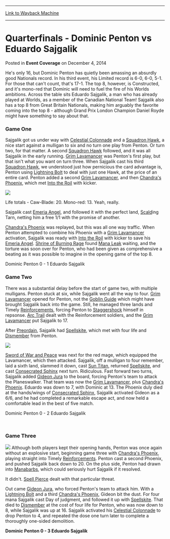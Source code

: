
---
[Link to Wayback Machine](https://web.archive.org/web/20220527131155/https://magic.wizards.com/en/articles/archive/event-coverage/quarterfinals-dominic-penton-vs-eduardo-sajgalik-2014-12-04)

[_metadata_:description]:- "He's only 16, but Dominic Penton has quietly been amassing an absurdly good Nationals record. In his third event, his Limited record is 6-0, 6-0, 5-1. For those that can't count, that's 17-1. The top 8, however, is Constructed, and it's mono-red that Dominic will need to fuel the fire of his Worlds ambitions. Across the table sits Eduardo Sajgalik, a man who has already played"
[_metadata_:generator]:- "Drupal 7 (http://drupal.org)"
[_metadata_:node]:- "315640"
[_metadata_:publish_date]:- "2014-12-04"
[_metadata_:source]:- "div-main-content"
[_metadata_:title]:- "Quarterfinals - Dominic Penton vs Eduardo Sajgalik"
[_metadata_:wayback_capture_timestamp]:- "2022-05-27 13:11:55"
[_metadata_:wayback_raw_url]:- "https://web.archive.org/web/20220527131155id_/https://magic.wizards.com/en/articles/archive/event-coverage/quarterfinals-dominic-penton-vs-eduardo-sajgalik-2014-12-04"
[_metadata_:wayback_url]:- "https://magic.wizards.com/en/articles/archive/event-coverage/quarterfinals-dominic-penton-vs-eduardo-sajgalik-2014-12-04"
---


Quarterfinals - Dominic Penton vs Eduardo Sajgalik
==================================================



 Posted in **Event Coverage**
 on December 4, 2014 










He's only 16, but Dominic Penton has quietly been amassing an absurdly good Nationals record. In his third event, his Limited record is 6-0, 6-0, 5-1. For those that can't count, that's 17-1. The top 8, however, is Constructed, and it's mono-red that Dominic will need to fuel the fire of his Worlds ambitions. Across the table sits Eduardo Sajgalik, a man who has already played at Worlds, as a member of the Canadian National Team! Sajgalik also has a top 8 from Great Britain Nationals, making him arguably the favorite coming into the top 8 - although Grand Prix London Champion Daniel Royde might have something to say about that.


### Game One


Sajgalik got us under way with [Celestial Colonnade](https://gatherer.wizards.com/Pages/Card/Details.aspx?name=Celestial+Colonnade) and a [Squadron Hawk](https://gatherer.wizards.com/Pages/Card/Details.aspx?name=Squadron+Hawk), a nice start against a mulligan to six and no turn one play from Penton. Or turn two, for that matter. A second [Squadron Hawk](https://gatherer.wizards.com/Pages/Card/Details.aspx?name=Squadron+Hawk) followed, and it was all Sajgalik in the early running. [Grim Lavamancer](https://gatherer.wizards.com/Pages/Card/Details.aspx?name=Grim+Lavamancer) was Penton's first play, but that isn't what you want on turn three. When Sajgalik cast his third [Squadron Hawk](https://gatherer.wizards.com/Pages/Card/Details.aspx?name=Squadron+Hawk), we understood just how pernicious the card advantage is, Penton using [Lightning Bolt](https://gatherer.wizards.com/Pages/Card/Details.aspx?name=Lightning+Bolt) to deal with just one Hawk, at the price of an entire card. Penton added a second [Grim Lavamancer](https://gatherer.wizards.com/Pages/Card/Details.aspx?name=Grim+Lavamancer), and then [Chandra's Phoenix](https://gatherer.wizards.com/Pages/Card/Details.aspx?name=Chandra%27s+Phoenix), which met [Into the Roil](https://gatherer.wizards.com/Pages/Card/Details.aspx?name=Into+the+Roil) with kicker.


![](http://wotc-mx1.bkom.com/sites/wotc-mx1.bkom.com/files/images/misc/QF%20Dominic%20Penton.jpg)

Life totals - Caw-Blade: 20. Mono-red: 13. Yeah, really.


Sajgalik cast [Emeria Angel](https://gatherer.wizards.com/Pages/Card/Details.aspx?name=Emeria+Angel), and followed it with the perfect land, [Scald](https://gatherer.wizards.com/Pages/Card/Details.aspx?name=Scald)ing Tarn, netting him a free 1/1 with the promise of another.


[Chandra's Phoenix](https://gatherer.wizards.com/Pages/Card/Details.aspx?name=Chandra%27s+Phoenix) was replayed, but this was all one way traffic. When Penton attempted to combine his Phoenix with a [Grim Lavamancer](https://gatherer.wizards.com/Pages/Card/Details.aspx?name=Grim+Lavamancer) activation, Sajgalik was ready with [Into the Roil](https://gatherer.wizards.com/Pages/Card/Details.aspx?name=Into+the+Roil) with kicker to save his [Emeria Angel](https://gatherer.wizards.com/Pages/Card/Details.aspx?name=Emeria+Angel). [Shrine of Burning Rage](https://gatherer.wizards.com/Pages/Card/Details.aspx?name=Shrine+of+Burning+Rage) found [Mana Leak](https://gatherer.wizards.com/Pages/Card/Details.aspx?name=Mana+Leak) waiting, and the torture was soon over for Penton, who had been given as comprehensive a beating as it was possible to imagine in the opening game of the top 8.


Dominic Penton 0 - 1 Eduardo Sajgalik


### Game Two


There was a substantial delay before the start of game two, with multiple mulligans. Penton stuck at six, while Sajgalik went all the way to four. [Grim Lavamancer](https://gatherer.wizards.com/Pages/Card/Details.aspx?name=Grim+Lavamancer) opened for Penton, not the [Goblin Guide](https://gatherer.wizards.com/Pages/Card/Details.aspx?name=Goblin+Guide) which might have brought Sajgalik back into the game. Still, he managed three lands and Timely [Reinforcements](https://gatherer.wizards.com/Pages/Card/Details.aspx?name=Reinforcements), forcing Penton to [Staggershock](https://gatherer.wizards.com/Pages/Card/Details.aspx?name=Staggershock) himself in repsonse. [Arc Trail](https://gatherer.wizards.com/Pages/Card/Details.aspx?name=Arc+Trail) dealt with the Reinforcement soldiers, and the [Grim Lavamancer](https://gatherer.wizards.com/Pages/Card/Details.aspx?name=Grim+Lavamancer) put Sajgalik to 17.


After [Preordain](https://gatherer.wizards.com/Pages/Card/Details.aspx?name=Preordain), Sajgalik had [Spellskite](https://gatherer.wizards.com/Pages/Card/Details.aspx?name=Spellskite), which met with four life and [Dismember](https://gatherer.wizards.com/Pages/Card/Details.aspx?name=Dismember) from Penton.


![](http://wotc-mx1.bkom.com/sites/wotc-mx1.bkom.com/files/images/misc/QF%20Eduardo%20Sajgalik.jpg)


[Sword of War and Peace](https://gatherer.wizards.com/Pages/Card/Details.aspx?name=Sword+of+War+and+Peace) was next for the red mage, which equipped the Lavamancer, which then attacked. Sajgalik, off a mulligan to four remember, laid a sixth land, slammed it down, cast [Sun Titan](https://gatherer.wizards.com/Pages/Card/Details.aspx?name=Sun+Titan), returned [Spellskite](https://gatherer.wizards.com/Pages/Card/Details.aspx?name=Spellskite), and cast [Consecrated Sphinx](https://gatherer.wizards.com/Pages/Card/Details.aspx?name=Consecrated+Sphinx) next turn. Ridiculous. Fast forward two turns, Sajgalik added [Gideon Jura](https://gatherer.wizards.com/Pages/Card/Details.aspx?name=Gideon+Jura) to the board, forcing Penton's team to attack the Planeswalker. That team was now the [Grim Lavamancer](https://gatherer.wizards.com/Pages/Card/Details.aspx?name=Grim+Lavamancer), plus [Chandra's Phoenix](https://gatherer.wizards.com/Pages/Card/Details.aspx?name=Chandra%27s+Phoenix). Eduardo was down to 7, with Dominic at 13. The Phoenix duly died at the hands/wings of [Consecrated Sphinx](https://gatherer.wizards.com/Pages/Card/Details.aspx?name=Consecrated+Sphinx), Sajgalik activated Gideon as a 6/6, and he had completed a remarkable escape act, and now held a comfortable lead in the best of five match.


Dominic Penton 0 - 2 Eduardo Sajgalik


  

 


### Game Three


[![](https://gatherer.wizards.com/Handlers/Image.ashx?type=card&name=Gideon+Jura)](https://gatherer.wizards.com/Pages/Card/Details.aspx?name=Gideon+Jura)
Although both players kept their opening hands, Penton was once again without an explosive start, beginning game three with [Chandra's Phoenix](https://gatherer.wizards.com/Pages/Card/Details.aspx?name=Chandra%27s+Phoenix), playing straight into Timely [Reinforcements](https://gatherer.wizards.com/Pages/Card/Details.aspx?name=Reinforcements). Penton cast a second Phoenix, and pushed Sajgalik back down to 20. On the plus side, Penton had drawn into [Manabarbs](https://gatherer.wizards.com/Pages/Card/Details.aspx?name=Manabarbs), which could seriously hurt Sajgalik if it resolved.


It didn't. [Spell Pierce](https://gatherer.wizards.com/Pages/Card/Details.aspx?name=Spell+Pierce) dealt with that particular threat.


Out came [Gideon Jura](https://gatherer.wizards.com/Pages/Card/Details.aspx?name=Gideon+Jura), who forced Penton's team to attack him. With a [Lightning Bolt](https://gatherer.wizards.com/Pages/Card/Details.aspx?name=Lightning+Bolt) and a third [Chandra's Phoenix](https://gatherer.wizards.com/Pages/Card/Details.aspx?name=Chandra%27s+Phoenix), Gideon bit the dust. For four mana Sajgalik cast Day of judgment, and followed it up with [Spellskite](https://gatherer.wizards.com/Pages/Card/Details.aspx?name=Spellskite). That died to [Dismember](https://gatherer.wizards.com/Pages/Card/Details.aspx?name=Dismember) at the cost of four life for Penton, who was now down to 8, while Sajgalik was up at 16. Sajgalik activated his [Celestial Colonnade](https://gatherer.wizards.com/Pages/Card/Details.aspx?name=Celestial+Colonnade) to drop Penton to 4, and repeated the dose one turn later to complete a thoroughly one-sided demolition.


**Dominic Penton 0 - 3 Eduardo Sajgalik**







